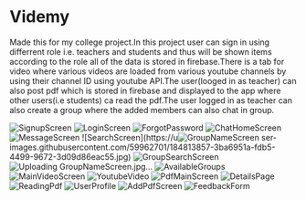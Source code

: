 # Videmy
Made this for my college project.In this project user can sign in using differrent role i.e. teachers and students and thus will be shown items according to the role all of the data is stored in firebase.There is a tab for video where various videos are loaded from various youtube channels by using their channel ID using youtube API.The user(looged in as teacher) can also post pdf which is stored in firebase and displayed to the app where other users(i.e students) ca
read the pdf.The user logged in as teacher can also create a group where the added members can also chat in group. 

![SignupScreen](https://user-images.githubusercontent.com/59962701/184813803-46f5790d-8535-48b8-a54b-10b2f185440d.jpg)
![LoginScreen](https://user-images.githubusercontent.com/59962701/184813810-b8c71b0f-b36f-476e-a309-e18dbd597354.jpg)
![ForgotPassword](https://user-images.githubusercontent.com/59962701/184813817-d0d66182-1c7d-4182-a58b-66442630e473.jpg)
![ChatHomeScreen](https://user-images.githubusercontent.com/59962701/184813827-ca724ee7-d71a-4ab3-9a6e-f2e7fdbabcc9.jpg)
![MessageScreen](https://user-images.githubusercontent.com/59962701/184813836-dd2734fe-74d1-403e-959d-2279a9516654.jpg)
![SearchScreen](https://u![GroupNameScreen](https://user-images.githubusercontent.com/59962701/184813894-04b71104-3677-4f16-a2ea-4a18924cb350.jpg)
ser-images.githubusercontent.com/59962701/184813857-3ba6951a-fdb5-4499-9672-3d09d86eac55.jpg)
![GroupSearchScreen](https://user-images.githubusercontent.com/59962701/184813865-3a6ae6cf-990a-458d-9ef0-643b346cd539.jpg)
![Uploading GroupNameScreen.jpg…]()
![AvailableGroups](https://user-images.githubusercontent.com/59962701/184813907-ab99016e-01ab-4349-bbca-70c5408b64a8.jpg)
![MainVideoScreen](https://user-images.githubusercontent.com/59962701/184813930-57210598-3d3a-4bc6-ba4b-5c02c32dd5ed.jpg)
![YoutubeVideo](https://user-images.githubusercontent.com/59962701/184813952-43c76f83-c4ae-489f-a376-8dc3164798a2.jpg)
![PdfMainScreen](https://user-images.githubusercontent.com/59962701/184813970-fad3465b-ccb1-4484-a53f-1627b1b68642.jpg)
![DetailsPage](https://user-images.githubusercontent.com/59962701/184813978-c33901ed-de69-4118-b89f-c05f8b0f01bb.jpg)
![ReadingPdf](https://user-images.githubusercontent.com/59962701/184813998-a7505f8b-79d0-404e-b479-7230152d29ca.jpg)
![UserProfile](https://user-images.githubusercontent.com/59962701/184814019-b7e08763-80bf-422c-a9d6-c4ea93cec270.jpg)
![AddPdfScreen](https://user-images.githubusercontent.com/59962701/184814042-949c63bf-d7fc-4ab9-8239-c85cbf3c4722.jpg)
![FeedbackForm](https://user-images.githubusercontent.com/59962701/184814052-06ee93e4-1228-41bd-ba95-5167f5ecf7bb.jpg)
